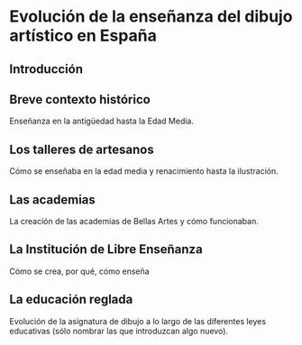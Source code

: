 # Evolución de la enseñanza del dibujo artístico en España

## Introducción

## Breve contexto histórico

Enseñanza en la antigüedad hasta la Edad Media.

## Los talleres de artesanos

Cómo se enseñaba en la edad media y renacimiento hasta la ilustración.

## Las academias

La creación de las academias de Bellas Artes y cómo funcionaban.

## La Institución de Libre Enseñanza

Cómo se crea, por qué, cómo enseña

## La educación reglada

Evolución de la asignatura de dibujo a lo largo de las diferentes leyes educativas (sólo nombrar las que introduzcan algo nuevo).
